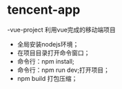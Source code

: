 # tencent-app
-vue-project 利用vue完成的移动端项目
- 全局安装nodejs环境；
- 在项目目录打开命令窗口；
- 命令行：npm install;
- 命令行：npm run dev;打开项目；
- npm build  打包压缩；
